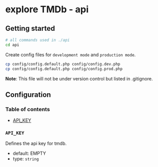 # explore TMDb - api

## Getting started

```bash
# all commands used in ./api
cd api
```

Create config files for `development mode` and `production mode`.

```bash
cp config/config.default.php config/config.dev.php
cp config/config.default.php config/config.prod.php
```

**Note**: This file will not be under version control but listed in .gitignore.

## Configuration

### Table of contents

* [API_KEY](#APIKEY)

### `API_KEY`

Defines the api key for tmdb.

* default: EMPTY
* type: `string`
